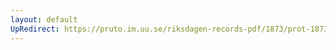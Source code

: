 ```yaml
---
layout: default
UpRedirect: https://pruto.im.uu.se/riksdagen-records-pdf/1873/prot-1873--fk--506/prot-1873--fk--506_003.pdf
---
```

